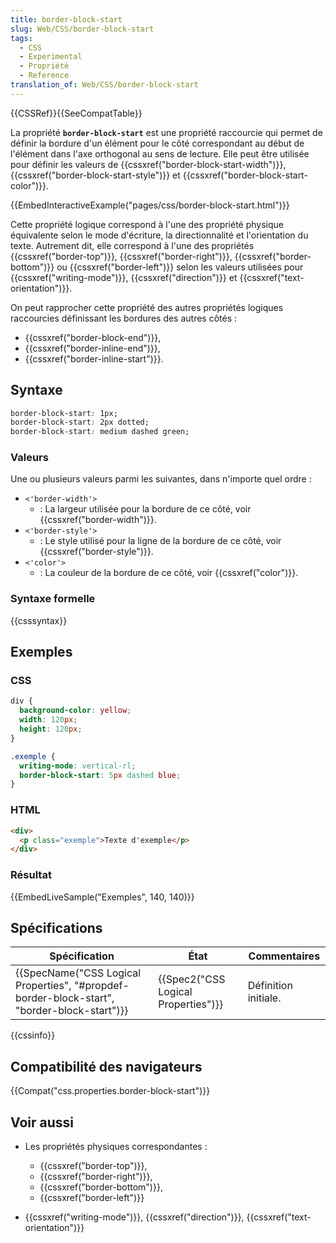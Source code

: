 ```yaml
---
title: border-block-start
slug: Web/CSS/border-block-start
tags:
  - CSS
  - Experimental
  - Propriété
  - Reference
translation_of: Web/CSS/border-block-start
---
```

{{CSSRef}}{{SeeCompatTable}}

La propriété **`border-block-start`** est une propriété raccourcie qui permet de définir la bordure d'un élément pour le côté correspondant au début de l'élément dans l'axe orthogonal au sens de lecture. Elle peut être utilisée pour définir les valeurs de {{cssxref("border-block-start-width")}}, {{cssxref("border-block-start-style")}} et {{cssxref("border-block-start-color")}}.

{{EmbedInteractiveExample("pages/css/border-block-start.html")}}

Cette propriété logique correspond à l'une des propriété physique équivalente selon le mode d'écriture, la directionnalité et l'orientation du texte. Autrement dit, elle correspond à l'une des propriétés {{cssxref("border-top")}}, {{cssxref("border-right")}}, {{cssxref("border-bottom")}} ou {{cssxref("border-left")}} selon les valeurs utilisées pour {{cssxref("writing-mode")}}, {{cssxref("direction")}} et {{cssxref("text-orientation")}}.

On peut rapprocher cette propriété des autres propriétés logiques raccourcies définissant les bordures des autres côtés :

- {{cssxref("border-block-end")}},
- {{cssxref("border-inline-end")}},
- {{cssxref("border-inline-start")}}.

## Syntaxe

```css
border-block-start: 1px;
border-block-start: 2px dotted;
border-block-start: medium dashed green;
```

### Valeurs

Une ou plusieurs valeurs parmi les suivantes, dans n'importe quel ordre :

- `<'border-width'>`
  - : La largeur utilisée pour la bordure de ce côté, voir {{cssxref("border-width")}}.
- `<'border-style'>`
  - : Le style utilisé pour la ligne de la bordure de ce côté, voir {{cssxref("border-style")}}.
- `<'color'>`
  - : La couleur de la bordure de ce côté, voir {{cssxref("color")}}.

### Syntaxe formelle

{{csssyntax}}

## Exemples

### CSS

```css
div {
  background-color: yellow;
  width: 120px;
  height: 120px;
}

.exemple {
  writing-mode: vertical-rl;
  border-block-start: 5px dashed blue;
}
```

### HTML

```html
<div>
  <p class="exemple">Texte d'exemple</p>
</div>
```

### Résultat

{{EmbedLiveSample("Exemples", 140, 140)}}

## Spécifications

| Spécification                                                                                                            | État                                             | Commentaires         |
| ------------------------------------------------------------------------------------------------------------------------ | ------------------------------------------------ | -------------------- |
| {{SpecName("CSS Logical Properties", "#propdef-border-block-start", "border-block-start")}} | {{Spec2("CSS Logical Properties")}} | Définition initiale. |

{{cssinfo}}

## Compatibilité des navigateurs

{{Compat("css.properties.border-block-start")}}

## Voir aussi

- Les propriétés physiques correspondantes :

  - {{cssxref("border-top")}},
  - {{cssxref("border-right")}},
  - {{cssxref("border-bottom")}},
  - {{cssxref("border-left")}}

- {{cssxref("writing-mode")}}, {{cssxref("direction")}}, {{cssxref("text-orientation")}}
